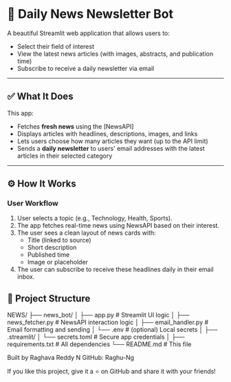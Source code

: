 # 📰 Daily News Newsletter Bot

A beautiful Streamlit web application that allows users to:
- Select their field of interest
- View the latest news articles (with images, abstracts, and publication time)
- Subscribe to receive a daily newsletter via email

---

## ✅ What It Does

This app:
- Fetches **fresh news** using the [NewsAPI]
- Displays articles with headlines, descriptions, images, and links
- Lets users choose how many articles they want (up to the API limit)
- Sends a **daily newsletter** to users' email addresses with the latest articles in their selected category

---

## ⚙️ How It Works

### User Workflow
1. User selects a topic (e.g., Technology, Health, Sports).
2. The app fetches real-time news using NewsAPI based on their interest.
3. The user sees a clean layout of news cards with:
   - Title (linked to source)
   - Short description
   - Published time
   - Image or placeholder
4. The user can subscribe to receive these headlines daily in their email inbox.


## 📁 Project Structure
NEWS/
├── news_bot/
│ ├── app.py # Streamlit UI logic
│ ├── news_fetcher.py # NewsAPI interaction logic
│ ├── email_handler.py # Email formatting and sending
│ └── .env # (optional) Local secrets
│
├── .streamlit/
│ └── secrets.toml # Secure app credentials
│
├── requirements.txt # All dependencies
└── README.md # This file

 
Built by Raghava Reddy N
GitHub: Raghu-Ng


If you like this project, give it a ⭐ on GitHub and share it with your friends!


